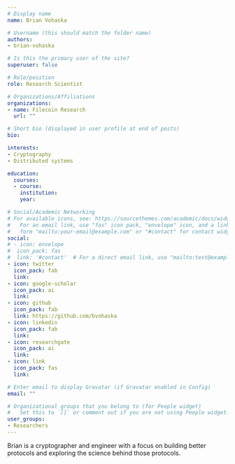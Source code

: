 ```yaml
---
# Display name
name: Brian Vohaska

# Username (this should match the folder name)
authors:
- brian-vohaska

# Is this the primary user of the site?
superuser: false

# Role/position
role: Research Scientist

# Organizations/Affiliations
organizations:
- name: Filecoin Research
  url: ""

# Short bio (displayed in user profile at end of posts)
bio:

interests:
- Cryptography
- Distributed systems

education:
  courses:
  - course:
    institution:
    year:

# Social/Academic Networking
# For available icons, see: https://sourcethemes.com/academic/docs/widgets/#icons
#   For an email link, use "fas" icon pack, "envelope" icon, and a link in the
#   form "mailto:your-email@example.com" or "#contact" for contact widget.
social:
# - icon: envelope
#  icon_pack: fas
#  link: '#contact'  # For a direct email link, use "mailto:test@example.org".
- icon: twitter
  icon_pack: fab
  link:
- icon: google-scholar
  icon_pack: ai
  link:
- icon: github
  icon_pack: fab
  link: https://github.com/bvohaska
- icon: linkedin
  icon_pack: fab
  link:
- icon: researchgate
  icon_pack: ai
  link:
- icon: link
  icon_pack: fas
  link:  

# Enter email to display Gravatar (if Gravatar enabled in Config)
email: ""

# Organizational groups that you belong to (for People widget)
#   Set this to `[]` or comment out if you are not using People widget.  
user_groups:
- Researchers
---
```


Brian is a cryptographer and engineer with a focus on building better protocols and exploring the science behind those protocols.
